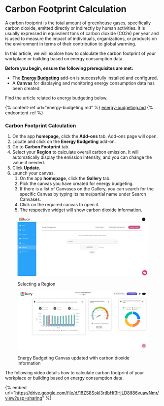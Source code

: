 # Carbon Footprint Calculation

A carbon footprint is the total amount of greenhouse gases, specifically carbon dioxide, emitted directly or indirectly by human activities. It is usually expressed in equivalent tons of carbon dioxide (CO2e) per year and is used to measure the impact of individuals, organizations, or products on the environment in terms of their contribution to global warming.

In this article, we will explore how to calculate the carbon footprint of your workplace or building based on energy consumption data.

**Before you begin, ensure the following prerequisites are met:**

* The [**Energy Budgeting**](energy-budgeting.md) add-on is successfully installed and configured.
* A **Canvas** for displaying and monitoring energy consumption data has been created.

Find the article related to energy budgeting below.

{% content-ref url="energy-budgeting.md" %}
[energy-budgeting.md](energy-budgeting.md)
{% endcontent-ref %}

### Carbon Footprint Calculation

1. On the app **homepage,** click the **Add-ons** tab. Add-ons page will open.
2. Locate and click on the **Energy Budgeting** add-on.
3. Go to **Carbon Footprint** tab.
4. Select your **Region** to calculate overall carbon emission. It will automatically display the emission intensity, and you can change the value if needed.
5. Click **Update.**
6. Launch your canvas.
   1. On the app **homepage**, click the **Gallery** tab.
   2. Pick the canvas you have created for energy budgeting.
   3. If there is a list of Canvases on the Gallery, you can search for the specific Canvas by typing its name/partial name under Search Canvases.
   4. Click on the required canvas to open it.
   5. The respective widget will show carbon dioxide information.

<figure><img src="../.gitbook/assets/Carbon Footprint_s0.png" alt=""><figcaption><p>Selecting a Region</p></figcaption></figure>



<figure><img src="../.gitbook/assets/Carbon Footprint_s1.png" alt=""><figcaption><p>Energy Budgeting Canvas updated with carbon dioxide information</p></figcaption></figure>



The following video details how to calculate carbon footprint of your workplace or building based on energy consumption data.

{% embed url="https://drive.google.com/file/d/18ZS8Sokl3rtIbHf3HjLD8lf86vuawNmr/view?usp=sharing" %}
